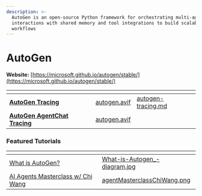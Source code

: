 ```yaml
---
description: >-
  AutoGen is an open-source Python framework for orchestrating multi-agent LLM
  interactions with shared memory and tool integrations to build scalable AI
  workflows
---
```


# AutoGen

**Website:** [https://microsoft.github.io/autogen/stable/](https://microsoft.github.io/autogen/stable/)

<table data-card-size="large" data-view="cards"><thead><tr><th></th><th data-hidden data-card-cover data-type="files"></th><th data-hidden data-card-target data-type="content-ref"></th></tr></thead><tbody><tr><td><a href="autogen-tracing.md"><strong>AutoGen Tracing</strong></a></td><td><a href="../../.gitbook/assets/autogen.avif">autogen.avif</a></td><td><a href="autogen-tracing.md">autogen-tracing.md</a></td></tr><tr><td><a href="autogen-agentchat-tracing.md"><strong>AutoGen AgentChat Tracing</strong></a></td><td><a href="../../.gitbook/assets/autogen.avif">autogen.avif</a></td><td></td></tr></tbody></table>

### Featured Tutorials&#x20;

<table data-view="cards"><thead><tr><th></th><th data-hidden data-card-cover data-type="files"></th></tr></thead><tbody><tr><td><a href="https://arize.com/blog/what-is-autogen/">What is AutoGen?</a></td><td><a href="../../.gitbook/assets/What-is-Autogen_-diagram.jpg">What-is-Autogen_-diagram.jpg</a></td></tr><tr><td><a href="https://www.youtube.com/watch?v=fuvcV8o5wb0">AI Agents Masterclass w/ Chi Wang</a></td><td><a href="../../.gitbook/assets/agentMasterclassChiWang.png">agentMasterclassChiWang.png</a></td></tr></tbody></table>

